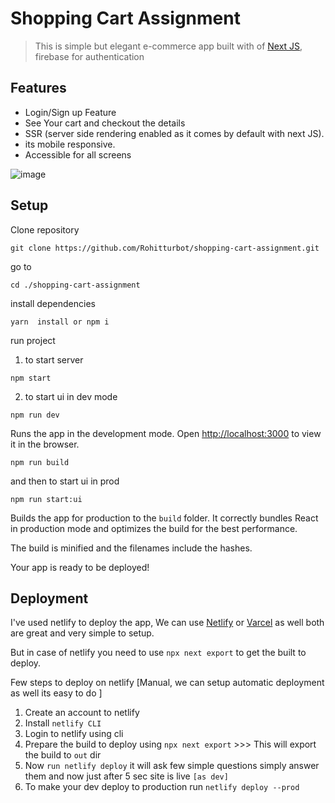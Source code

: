 # Shopping Cart Assignment

> This is simple but elegant e-commerce app built with of [Next JS](https://nextjs.org/), firebase for authentication

## Features

- Login/Sign up Feature
- See Your cart and checkout the details
- SSR (server side rendering enabled as it comes by default with next JS).
- its mobile responsive.
- Accessible for all screens

![image](https://user-images.githubusercontent.com/40739903/141944560-ffd33787-5f13-4df3-8851-1359f63e5dfb.png)


## Setup

Clone repository

```
git clone https://github.com/Rohitturbot/shopping-cart-assignment.git
```

go to

```
cd ./shopping-cart-assignment
```

install dependencies

```
yarn  install or npm i
```

run project

1. to start server

```
npm start
```

2. to start ui in dev mode

```
npm run dev
```

Runs the app in the development mode.
Open [http://localhost:3000](http://localhost:3000) to view it in the browser.

```
npm run build
```

and then to start ui in prod

```
npm run start:ui
```

Builds the app for production to the `build` folder.
It correctly bundles React in production mode and optimizes the build for the best performance.

The build is minified and the filenames include the hashes.

Your app is ready to be deployed!

## Deployment

I've used netlify to deploy the app, We can use [Netlify](https://netlify.com/) or [Varcel](https://vercel.com/) as well both are great and very simple to setup.

But in case of netlify you need to use `npx next export` to get the built to deploy.

Few steps to deploy on netlify [Manual, we can setup automatic deployment as well its easy to do ]

1. Create an account to netlify
2. Install `netlify CLI`
3. Login to netlify using cli
4. Prepare the build to deploy using `npx next export` >>> This will export the build to `out` dir
5. Now `run netlify deploy` it will ask few simple questions simply answer them and now just after 5 sec site is live `[as dev]`
6. To make your dev deploy to production run `netlify deploy --prod`
